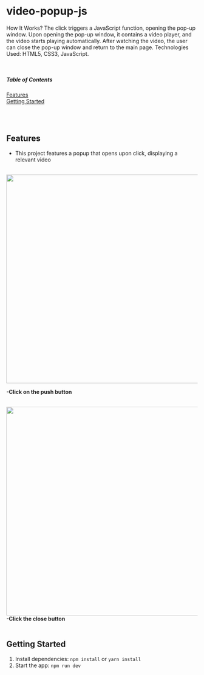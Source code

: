 # video-popup-js
How It Works? The click triggers a JavaScript function, opening the pop-up window. Upon opening the pop-up window, it contains a video player, and the video starts playing automatically. After watching the video, the user can close the pop-up window and return to the main page. Technologies Used: HTML5, CSS3, JavaScript.

<br>

##### Table of Contents  
[Features](#features)  
[Getting Started](#getting-started)  

<br> <br>
<a name="features"></a>
## Features
- This project features a popup that opens upon click, displaying a relevant video
<br>
<img src  ="https://github.com/sonaykara/number-of-characters-validate-js/assets/108528598/4da4e8cd-8015-46e0-988f-3e2834294aca" width="700" height="550">

<strong >-Click on the push button</strong>


<br>
<img margin-top = "25px" src =  "https://github.com/sonaykara/number-of-characters-validate-js/assets/108528598/a5f89fec-8c65-469c-8b6c-08c600b1b596" width="700" height = "550">
<br>
<strong>-Click the close button</strong>

<br>
<br>

<a name="getting-started"></a>
## Getting Started
1. Install dependencies: `npm install` or `yarn install`
2. Start the app: `npm run dev`

